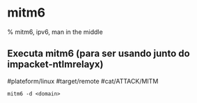 # mitm6

% mitm6, ipv6, man in the middle

## Executa mitm6 (para ser usando junto do impacket-ntlmrelayx)

#plateform/linux #target/remote #cat/ATTACK/MITM 
```
mitm6 -d <domain>
```
